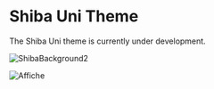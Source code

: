 # Shiba Uni Theme
The Shiba Uni theme is currently under development.

![ShibaBackground2](https://user-images.githubusercontent.com/109313204/209595415-c0c64ada-322e-440d-974d-a4f3ffd04264.jpg)


![Affiche](https://user-images.githubusercontent.com/109313204/209595407-954ff924-c4a2-4be8-8900-34f39551abec.jpg)
